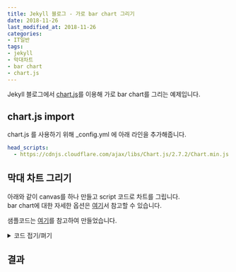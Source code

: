 ```yaml
---
title: Jekyll 블로그 - 가로 bar chart 그리기
date: 2018-11-26
last_modified_at: 2018-11-26
categories:
- IT일반
tags:
- jekyll
- 막대차트
- bar chart
- chart.js
---
```


Jekyll 블로그에서 [chart.js](https://www.chartjs.org/)를 이용해 가로 bar chart를 그리는 예제입니다.

## chart.js import

chart.js 를 사용하기 위해 _config.yml 에 아래 라인을 추가해줍니다.

```yaml
head_scripts:
  - https://cdnjs.cloudflare.com/ajax/libs/Chart.js/2.7.2/Chart.min.js
```

## 막대 차트 그리기

아래와 같이 canvas를 하나 만들고 script 코드로 차트를 그립니다. <br>
bar chart에 대한 자세한 옵션은 [여기](https://www.chartjs.org/docs/latest/charts/bar.html)서 참고할 수 있습니다.

샘플코드는 [여기](https://www.chartjs.org/samples/latest/charts/bar/vertical.html)를 참고하여 만들었습니다.

<details><summary>코드 접기/펴기</summary>

<div markdown="1">

```html
<div style="width:800px;height:400px;">
<canvas id="canvas"></canvas>
</div>

<script>

new Chart(document.getElementById("canvas"), {
    type: 'horizontalBar',
    data: {
        labels: ['가', '나', '다', '라', '마', '바', '사', '아', '자', '차', '카', '타', '파', '하'],
        datasets: [{
            label: '테스트 데이터셋',
            data: [10, 3, 30, 23, 10, 5, 15, 25, 2, 4, 1, 13, 52, 23],
            borderColor: "rgba(255, 201, 14, 1)",
            backgroundColor: "rgba(255, 201, 14, 0.5)",
            fill: false,
        }]
    },
    options: {
        responsive: false,
        title: {
            display: true,
            text: '막대 차트 테스트'
        },
        tooltips: {
            mode: 'index',
            intersect: false,
        },
        hover: {
            mode: 'nearest',
            intersect: true
        },
        scales: {
            xAxes: [{
                display: true,
                scaleLabel: {
                    display: true,
                    labelString: 'x축'
                },
            }],
            yAxes: [{
                display: true,
                ticks: {
                    autoSkip: false,
                },
                scaleLabel: {
                    display: true,
                    labelString: 'y축'
                }
            }]
        }
    }
});

</script>

```
</div>
</details>

## 결과

<div style="width:800px;height:400px;">
<canvas id="canvas"></canvas>
</div>

<script>

new Chart(document.getElementById("canvas"), {
    type: 'horizontalBar',
    data: {
        labels: ['가', '나', '다', '라', '마', '바', '사', '아', '자', '차', '카', '타', '파', '하'],
        datasets: [{
            label: '테스트 데이터셋',
            data: [10, 3, 30, 23, 10, 5, 15, 25, 2, 4, 1, 13, 52, 23],
            borderColor: "rgba(255, 201, 14, 1)",
            backgroundColor: "rgba(255, 201, 14, 0.5)",
            fill: false,
        }]
    },
    options: {
        responsive: false,
        title: {
            display: true,
            text: '막대 차트 테스트'
        },
        tooltips: {
            mode: 'index',
            intersect: false,
        },
        hover: {
            mode: 'nearest',
            intersect: true
        },
        scales: {
            xAxes: [{
                display: true,
                scaleLabel: {
                    display: true,
                    labelString: 'x축'
                },
            }],
            yAxes: [{
                display: true,
                ticks: {
                    autoSkip: false,
                },
                scaleLabel: {
                    display: true,
                    labelString: 'y축'
                }
            }]
        }
    }
});

</script>
